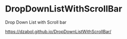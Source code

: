 # DropDownListWithScrollBar
Drop Down List with Scroll bar

https://dzabol.github.io/DropDownListWithScrollBar/
